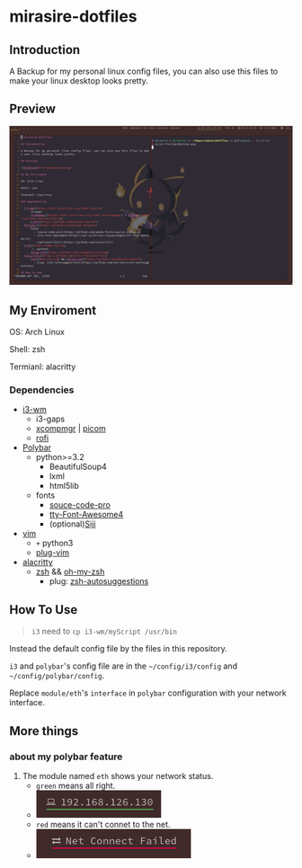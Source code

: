 # mirasire-dotfiles

## Introduction

A Backup for my personal linux config files, you can also use this files to make your linux desktop looks pretty.

## Preview

![desktop](Preview/desktop.png)

## My Enviroment

OS: Arch Linux

Shell: zsh

Termianl: alacritty

### Dependencies

- [i3-wm](https://wiki.archlinux.org/index.php/I3)
    - i3-gaps
    - [xcompmgr](https://wiki.archlinux.org/index.php/Xcompmgr) | [picom](https://github.com/yshui/picom)
    - [rofi](https://github.com/davatorium/rofi)
- [Polybar](https://github.com/polybar/polybar)
    - python>=3.2
        - BeautifulSoup4
        - lxml
        - html5lib
    - fonts
        - [souce-code-pro](https://github.com/adobe-fonts/source-code-pro)
        - [tty-Font-Awesome4](https://aur.archlinux.org/packages/ttf-font-awesome-4/)
        - (optional)[Siji](https://github.com/stark/siji)
- [vim](https://www.vim.otg)
    - `+` python3 
    - [plug-vim](https://github.com/junegunn/vim-plug)
- [alacritty](https://github.com/alacritty/alacritty)
    - [zsh](www.zsh.org) && [oh-my-zsh](https://github.com/ohmyzsh/ohmyzsh)
        - plug: [zsh-autosuggestions](https://github.com/zsh-users/zsh-autosuggestions)


## How To Use

> `i3` need to `cp i3-wm/myScript /usr/bin`

Instead the default config file by the files in this repository.

`i3` and `polybar`'s config file are in the `~/config/i3/config` and `~/config/polybar/config`.

Replace `module/eth`'s `interface` in `polybar` configuration with your network interface.

## More things

### about my polybar feature

1. The module named `eth` shows your network status.
    - `green` means all right.
    - ![netok](Preview/netok.png)
    - `red` means it can't connet to the net.
    - ![netbad](Preview/netbad.png)
